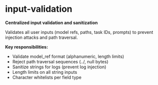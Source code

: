# input-validation

**Centralized input validation and sanitization**

Validates all user inputs (model refs, paths, task IDs, prompts) to prevent injection attacks and path traversal.

**Key responsibilities:**
- Validate model_ref format (alphanumeric, length limits)
- Reject path traversal sequences (../, null bytes)
- Sanitize strings for logs (prevent log injection)
- Length limits on all string inputs
- Character whitelists per field type